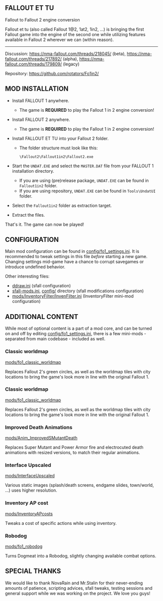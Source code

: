 FALLOUT ET TU
-------------
Fallout to Fallout 2 engine conversion


Fallout et tu (also called Fallout 1@2, 1at2, 1in2, ...) is bringing the first Fallout game into the engine of the second one while utilizing features available in Fallout 2 wherever we can (within reason).

---

Discussion: https://nma-fallout.com/threads/218045/ (beta),
            https://nma-fallout.com/threads/217892/ (alpha),
            https://nma-fallout.com/threads/179809/ (legacy)

Repository: https://github.com/rotators/Fo1in2/


MOD INSTALLATION
----------------

- Install FALLOUT 1 anywhere.
  - The game is **REQUIRED** to play the Fallout 1 in 2 engine conversion!

- Install FALLOUT 2 anywhere.
  - The game is **REQUIRED** to play the Fallout 1 in 2 engine conversion!

- Install FALLOUT ET TU into your Fallout 2 folder.
  - The folder structure must look like this:
    ```
    \Fallout2\Fallout1in2\Fallout2.exe
    ```

- Start the `UNDAT.EXE` and select the `MASTER.DAT` file from your FALLOUT 1 installation directory.
  - If you are using (pre)release package, `UNDAT.EXE` can be found in `Fallout1in2` folder.
  - If you are using repository, `UNDAT.EXE` can be found in `Tools\UndatUI` folder.

- Select the `Fallout1in2` folder as extraction target.

- Extract the files.

That's it. The game can now be played!


CONFIGURATION
-------------

Main mod configuration can be found in [config/fo1_settings.ini](config/fo1_settings.ini). It is recommended to tweak settings in this file _before_ starting a new game. Changing settings mid-game have a chance to corrupt savegames or introduce undefined behavior.

Other interesting files:
- [ddraw.ini](ddraw.ini) (sfall configuration)
- [sfall-mods.ini](sfall-mods.ini), [config/](config/) directory (sfall modifications configuration)
- [mods/InventoryFilter/InvenFilter.ini](mods/InventoryFilter/InvenFilter.ini) (InventoryFilter mini-mod configuration)


ADDITIONAL CONTENT
------------------

While most of optional content is a part of a mod core, and can be turned on and off by editing [config/fo1_settings.ini](config/fo1_settings.ini), there is a few mini-mods - separated from main codebase - included as well.

### Classic worldmap ###
[mods/fo1_classic_worldmap](mods/fo1_classic_worldmap)

Replaces Fallout 2's green circles, as well as the worldmap tiles with city locations to bring the game's look more in line with the original Fallout 1.

### Classic worldmap ###
[mods/fo1_classic_worldmap](mods/fo1_classic_worldmap)

Replaces Fallout 2's green circles, as well as the worldmap tiles with city locations to bring the game's look more in line with the original Fallout 1.

### Improved Death Animations ###
[mods/Anim_ImprovedSMutantDeath](mods/Anim_ImprovedSMutantDeath)

Replaces Super Mutant and Power Armor fire and electrocuted death animations with resized versions, to match their regular animations.

### Interface Upscaled ###
[mods/InterfaceUpscaled](mods/InterfaceUpscaled)

Various static images (splash/death screens, endgame slides, town/world, ...) uses higher resolution.

### Inventory AP cost ###
[mods/InventoryAPcosts](mods/InventoryAPcosts)

Tweaks a cost of specific actions while using inventory.

### Robodog ###
[mods/fo1_robodog](mods/fo1_robodog)

Turns Dogmeat into a Robodog, slightly changing available combat options.


SPECIAL THANKS
--------------

We would like to thank NovaRain and Mr.Stalin for their never-ending amounts of patience, scripting advices, sfall tweaks, testing sessions and general support while we was working on the project.
We love you guys!
